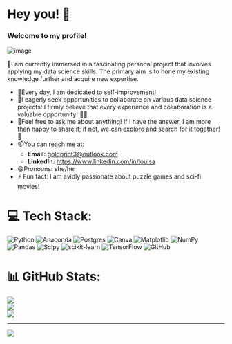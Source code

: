 # Hey you! 👋
### Welcome to my profile!


![image](https://github.com/user-attachments/assets/dc1fa8de-f692-4c74-8aa1-0fe3817dea21)


🔭I am currently immersed in a fascinating personal project that involves applying my data science skills. The primary aim is to hone my existing knowledge further and acquire new expertise.

- 🌱Every day, I am dedicated to self-improvement!
- 👯I eagerly seek opportunities to collaborate on various data science projects! I firmly believe that every experience and collaboration is a valuable opportunity! 🙌🏻
- 💬Feel free to ask me about anything! If I have the answer, I am more than happy to share it; if not, we can explore and search for it together! 🤝
- 📫You can reach me at:
  - **Email:** goldprint3@outlook.com
  - **LinkedIn:** https://www.linkedin.com/in/louisa
- 😄Pronouns: she/her
- ⚡ Fun fact: I am avidly passionate about puzzle games and sci-fi movies!
  


# 💻 Tech Stack:
![Python](https://img.shields.io/badge/python-3670A0?style=for-the-badge&logo=python&logoColor=ffdd54) ![Anaconda](https://img.shields.io/badge/Anaconda-%2344A833.svg?style=for-the-badge&logo=anaconda&logoColor=white) ![Postgres](https://img.shields.io/badge/postgres-%23316192.svg?style=for-the-badge&logo=postgresql&logoColor=white) ![Canva](https://img.shields.io/badge/Canva-%2300C4CC.svg?style=for-the-badge&logo=Canva&logoColor=white) ![Matplotlib](https://img.shields.io/badge/Matplotlib-%23ffffff.svg?style=for-the-badge&logo=Matplotlib&logoColor=black) ![NumPy](https://img.shields.io/badge/numpy-%23013243.svg?style=for-the-badge&logo=numpy&logoColor=white) ![Pandas](https://img.shields.io/badge/pandas-%23150458.svg?style=for-the-badge&logo=pandas&logoColor=white) ![Scipy](https://img.shields.io/badge/SciPy-%230C55A5.svg?style=for-the-badge&logo=scipy&logoColor=%white) ![scikit-learn](https://img.shields.io/badge/scikit--learn-%23F7931E.svg?style=for-the-badge&logo=scikit-learn&logoColor=white) ![TensorFlow](https://img.shields.io/badge/TensorFlow-%23FF6F00.svg?style=for-the-badge&logo=TensorFlow&logoColor=white) ![GitHub](https://img.shields.io/badge/github-%23121011.svg?style=for-the-badge&logo=github&logoColor=white)
# 📊 GitHub Stats:
![](https://github-readme-stats.vercel.app/api?username=olaidekashimawo&theme=dark&hide_border=false&include_all_commits=false&count_private=false)<br/>
![](https://github-readme-streak-stats.herokuapp.com/?user=olaidekashimawo&theme=dark&hide_border=false)<br/>
![](https://github-readme-stats.vercel.app/api/top-langs/?username=olaidekashimawo&theme=dark&hide_border=false&include_all_commits=false&count_private=false&layout=compact)

---
[![](https://visitcount.itsvg.in/api?id=olaidekashimawo&icon=0&color=0)](https://visitcount.itsvg.in)



